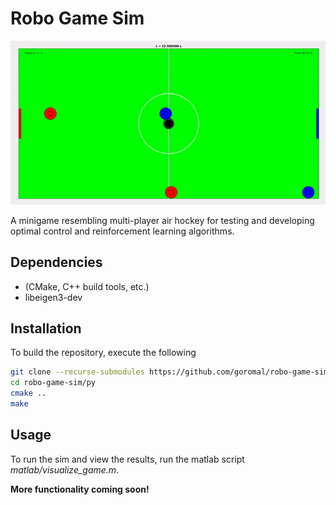 # Robo Game Sim

![](mindless-example.gif)

A minigame resembling multi-player air hockey for testing and developing optimal control and reinforcement learning algorithms.

## Dependencies

  * (CMake, C++ build tools, etc.)
  * libeigen3-dev

## Installation

To build the repository, execute the following

```bash
git clone --recurse-submodules https://github.com/goromal/robo-game-sim.git
cd robo-game-sim/py
cmake ..
make
```

## Usage

To run the sim and view the results, run the matlab script *matlab/visualize\_game.m*. 

**More functionality coming soon!**
